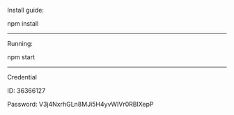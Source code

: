 Install guide:

npm install

--------

Running:

npm start

--------

Credential

ID: 36366127

Password: V3j4NxrhGLn8MJi5H4yvWIVr0RBlXepP
